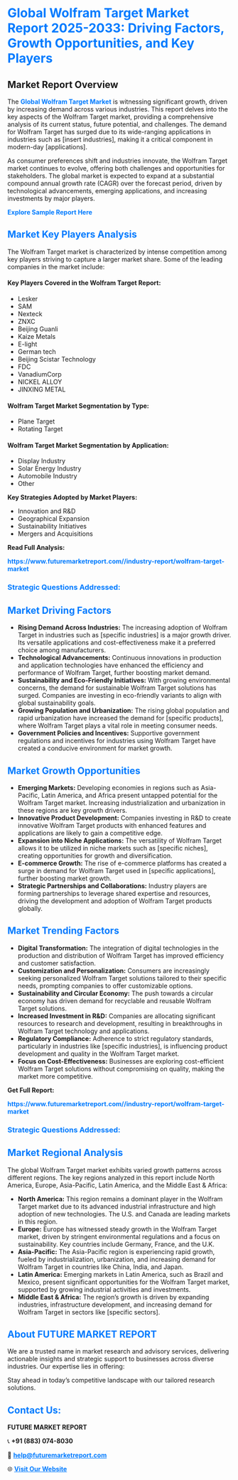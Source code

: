 <h1 style="color: #007BFF;">Global Wolfram Target Market Report 2025-2033: Driving Factors, Growth Opportunities, and Key Players</h1>

<section id="overview">
<h2>Market Report Overview</h2>
<p>The <a href="https://www.futuremarketreport.com//industry-report/wolfram-target-market" style="color: #007BFF; text-decoration: none;"><strong>Global Wolfram Target Market</strong></a> is witnessing significant growth, driven by increasing demand across various industries. This report delves into the key aspects of the Wolfram Target market, providing a comprehensive analysis of its current status, future potential, and challenges. The demand for Wolfram Target has surged due to its wide-ranging applications in industries such as [insert industries], making it a critical component in modern-day [applications].</p>
<p>As consumer preferences shift and industries innovate, the Wolfram Target market continues to evolve, offering both challenges and opportunities for stakeholders. The global market is expected to expand at a substantial compound annual growth rate (CAGR) over the forecast period, driven by technological advancements, emerging applications, and increasing investments by major players.</p>
</section>

<section id="overview">
<p><a href="https://www.futuremarketreport.com//request-sample/reportId=86435" style="color: #007BFF; text-decoration: none;"><strong>Explore Sample Report Here</strong></a></p>
</section>

<section id="key-players">
<h2 style="color: #007BFF;">Market Key Players Analysis</h2>
<p>The Wolfram Target market is characterized by intense competition among key players striving to capture a larger market share. Some of the leading companies in the market include:</p>
<h4>Key Players Covered in the Wolfram Target Report:</h4>
<ul><li>Lesker</li><li>SAM</li><li>Nexteck</li><li>ZNXC</li><li>Beijing Guanli</li><li>Kaize Metals</li><li>E-light</li><li>German tech</li><li>Beijing Scistar Technology</li><li>FDC</li><li>VanadiumCorp</li><li>NICKEL ALLOY</li><li>JINXING METAL</li></ul>
<h4>Wolfram Target Market Segmentation by Type:</h4>
<ul><li>Plane Target</li><li>Rotating Target</li></ul>

<h4>Wolfram Target Market Segmentation by Application:</h4>
<ul><li>Display Industry</li><li>Solar Energy Industry</li><li>Automobile Industry</li><li>Other</li></ul>
<p><strong>Key Strategies Adopted by Market Players:</strong></p>
<ul>
<li>Innovation and R&D</li>
<li>Geographical Expansion</li>
<li>Sustainability Initiatives</li>
<li>Mergers and Acquisitions</li>
</ul>
</section>

<section>
<p><strong>Read Full Analysis: </strong></p><a href="https://www.futuremarketreport.com//industry-report/wolfram-target-market" style="color: #007BFF; text-decoration: none;"><strong>https://www.futuremarketreport.com//industry-report/wolfram-target-market</strong></a>
<h3 style="color: #007BFF;">Strategic Questions Addressed:</h3>
</section>

<section id="driving-factors">
<h2 style="color: #007BFF;">Market Driving Factors</h2>
<ul>
<li><strong>Rising Demand Across Industries:</strong> The increasing adoption of Wolfram Target in industries such as [specific industries] is a major growth driver. Its versatile applications and cost-effectiveness make it a preferred choice among manufacturers.</li>
<li><strong>Technological Advancements:</strong> Continuous innovations in production and application technologies have enhanced the efficiency and performance of Wolfram Target, further boosting market demand.</li>
<li><strong>Sustainability and Eco-Friendly Initiatives:</strong> With growing environmental concerns, the demand for sustainable Wolfram Target solutions has surged. Companies are investing in eco-friendly variants to align with global sustainability goals.</li>
<li><strong>Growing Population and Urbanization:</strong> The rising global population and rapid urbanization have increased the demand for [specific products], where Wolfram Target plays a vital role in meeting consumer needs.</li>
<li><strong>Government Policies and Incentives:</strong> Supportive government regulations and incentives for industries using Wolfram Target have created a conducive environment for market growth.</li>
</ul>
</section>

<section id="growth-opportunities">
<h2 style="color: #007BFF;">Market Growth Opportunities</h2>
<ul>
<li><strong>Emerging Markets:</strong> Developing economies in regions such as Asia-Pacific, Latin America, and Africa present untapped potential for the Wolfram Target market. Increasing industrialization and urbanization in these regions are key growth drivers.</li>
<li><strong>Innovative Product Development:</strong> Companies investing in R&D to create innovative Wolfram Target products with enhanced features and applications are likely to gain a competitive edge.</li>
<li><strong>Expansion into Niche Applications:</strong> The versatility of Wolfram Target allows it to be utilized in niche markets such as [specific niches], creating opportunities for growth and diversification.</li>
<li><strong>E-commerce Growth:</strong> The rise of e-commerce platforms has created a surge in demand for Wolfram Target used in [specific applications], further boosting market growth.</li>
<li><strong>Strategic Partnerships and Collaborations:</strong> Industry players are forming partnerships to leverage shared expertise and resources, driving the development and adoption of Wolfram Target products globally.</li>
</ul>
</section>

<section id="trending-factors">
<h2 style="color: #007BFF;">Market Trending Factors</h2>
<ul>
<li><strong>Digital Transformation:</strong> The integration of digital technologies in the production and distribution of Wolfram Target has improved efficiency and customer satisfaction.</li>
<li><strong>Customization and Personalization:</strong> Consumers are increasingly seeking personalized Wolfram Target solutions tailored to their specific needs, prompting companies to offer customizable options.</li>
<li><strong>Sustainability and Circular Economy:</strong> The push towards a circular economy has driven demand for recyclable and reusable Wolfram Target solutions.</li>
<li><strong>Increased Investment in R&D:</strong> Companies are allocating significant resources to research and development, resulting in breakthroughs in Wolfram Target technology and applications.</li>
<li><strong>Regulatory Compliance:</strong> Adherence to strict regulatory standards, particularly in industries like [specific industries], is influencing product development and quality in the Wolfram Target market.</li>
<li><strong>Focus on Cost-Effectiveness:</strong> Businesses are exploring cost-efficient Wolfram Target solutions without compromising on quality, making the market more competitive.</li>
</ul>
</section>

<section>
<p><strong>Get Full Report: </strong></p><a href="https://www.futuremarketreport.com//industry-report/wolfram-target-market" style="color: #007BFF; text-decoration: none;"><strong>https://www.futuremarketreport.com//industry-report/wolfram-target-market</strong></a>
<h3 style="color: #007BFF;">Strategic Questions Addressed:</h3>
</section>


<section id="regional-analysis">
<h2 style="color: #007BFF;">Market Regional Analysis</h2>
<p>The global Wolfram Target market exhibits varied growth patterns across different regions. The key regions analyzed in this report include North America, Europe, Asia-Pacific, Latin America, and the Middle East & Africa:</p>
<ul>
<li><strong>North America:</strong> This region remains a dominant player in the Wolfram Target market due to its advanced industrial infrastructure and high adoption of new technologies. The U.S. and Canada are leading markets in this region.</li>
<li><strong>Europe:</strong> Europe has witnessed steady growth in the Wolfram Target market, driven by stringent environmental regulations and a focus on sustainability. Key countries include Germany, France, and the U.K.</li>
<li><strong>Asia-Pacific:</strong> The Asia-Pacific region is experiencing rapid growth, fueled by industrialization, urbanization, and increasing demand for Wolfram Target in countries like China, India, and Japan.</li>
<li><strong>Latin America:</strong> Emerging markets in Latin America, such as Brazil and Mexico, present significant opportunities for the Wolfram Target market, supported by growing industrial activities and investments.</li>
<li><strong>Middle East & Africa:</strong> The region’s growth is driven by expanding industries, infrastructure development, and increasing demand for Wolfram Target in sectors like [specific sectors].</li>
</ul>
</section>

<footer>
<h2 style="color: #007BFF;">About FUTURE MARKET REPORT</h2>
<p>We are a trusted name in market research and advisory services, delivering actionable insights and strategic support to businesses across diverse industries. Our expertise lies in offering:</p>

<p>Stay ahead in today’s competitive landscape with our tailored research solutions.</p>

<h2 style="color: #007BFF;">Contact Us:</h2>
<p><strong>FUTURE MARKET REPORT</strong></p>
<p>📞 <strong>+91 (883) 074-8030</strong></p>
<p>📧 <strong><a href="mailto:help@futuremarketreport.com" style="color: #007BFF;">help@futuremarketreport.com</a></strong></p>
<p>🌐 <strong><a href="https://www.futuremarketreport.com/" style="color: #007BFF;">Visit Our Website</a></strong></p>
</footer>